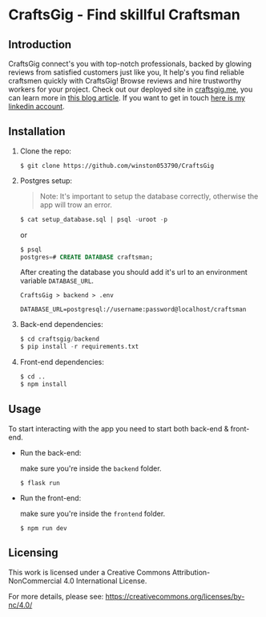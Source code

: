 # CraftsGig - Find skillful Craftsman

## Introduction

CraftsGig connect's you with top-notch professionals, backed by glowing reviews from satisfied customers just like you, It help's you find reliable craftsmen quickly with CraftsGig! Browse reviews and hire trustworthy workers for your project. Check out our deployed site in [craftsgig.me](), you can learn more in [this blog article](). If you want to get in touch [here is my linkedin account](https://www.linkedin.com/in/omar-ouaziz).

## Installation

1. Clone the repo:

   ```
   $ git clone https://github.com/winston053790/CraftsGig
   ```

2. Postgres setup:

   > Note: It's important to setup the database correctly, otherwise the app will trow an error.

   ```sql
   $ cat setup_database.sql | psql -uroot -p
   ```

   or

   ```sql
   $ psql
   postgres=# CREATE DATABASE craftsman;
   ```

   After creating the database you should add it's url to an environment variable `DATABASE_URL`.

   ```text
   CraftsGig > backend > .env

   DATABASE_URL=postgresql://username:password@localhost/craftsman
   ```

3. Back-end dependencies:

   ```py
   $ cd craftsgig/backend
   $ pip install -r requirements.txt
   ```

4. Front-end dependencies:

   ```py
   $ cd ..
   $ npm install
   ```

## Usage

To start interacting with the app you need to start both back-end & front-end.

- Run the back-end:

  make sure you're inside the `backend` folder.

  ```
  $ flask run
  ```

- Run the front-end:

  make sure you're inside the `frontend` folder.

  ```
  $ npm run dev
  ```

## Licensing

This work is licensed under a Creative Commons Attribution-NonCommercial 4.0 International License.

For more details, please see: https://creativecommons.org/licenses/by-nc/4.0/
